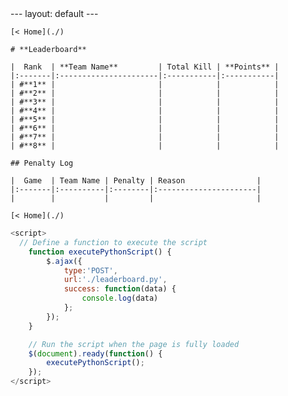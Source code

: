 <div markdown="1">
    ---
    layout: default
    ---

    [< Home](./)

    # **Leaderboard**

    |  Rank  | **Team Name**         | Total Kill | **Points** |
    |:-------|:----------------------|:-----------|:-----------|
    | #**1** |                       |            |            |
    | #**2** |                       |            |            |
    | #**3** |                       |            |            |
    | #**4** |                       |            |            |
    | #**5** |                       |            |            |
    | #**6** |                       |            |            |
    | #**7** |                       |            |            |
    | #**8** |                       |            |            |

    ## Penalty Log

    |  Game  | Team Name | Penalty | Reason                |
    |:-------|:----------|:--------|:----------------------|
    |        |           |         |                       |

    [< Home](./)

</div>

```js client
<script>
  // Define a function to execute the script
    function executePythonScript() {
        $.ajax({
            type:'POST',
            url:'./leaderboard.py',
            success: function(data) {                                                     
                console.log(data)
            };
        });
    }

    // Run the script when the page is fully loaded
    $(document).ready(function() {
        executePythonScript();
    });
</script>
```
